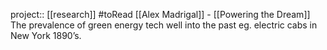 project:: [[research]]
#toRead
[[Alex Madrigal]] - [[Powering the Dream]]
The prevalence of green energy tech well into the past eg. electric cabs in New York 1890’s.
